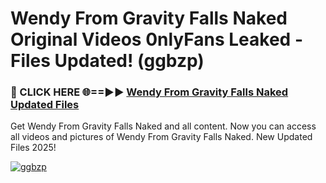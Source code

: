 # Wendy From Gravity Falls Naked Original Videos 0nlyFans Leaked - Files Updated! (ggbzp)

<h3>🔴 CLICK HERE 🌐==►► <a href="https://tinyurl.com/up5wt9bj" rel="nofollow">Wendy From Gravity Falls Naked Updated Files</a></h3>

Get Wendy From Gravity Falls Naked and all content. Now you can access all videos and pictures of Wendy From Gravity Falls Naked. New Updated Files 2025!

[![ggbzp](https://i.imgur.com/ABiUzMV.gif)](https://tinyurl.com/up5wt9bj)

